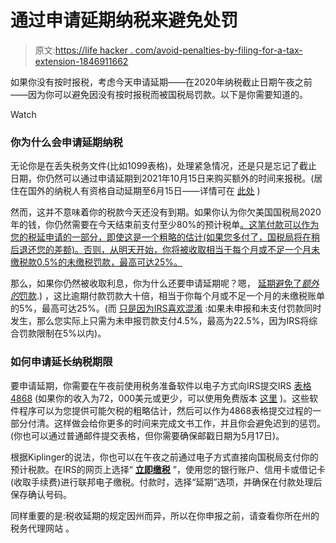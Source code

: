 # 通过申请延期纳税来避免处罚

> 原文:[https://life hacker . com/avoid-penalties-by-filing-for-a-tax-extension-1846911662](https://lifehacker.com/avoid-penalties-by-filing-for-a-tax-extension-1846911662)

如果你没有按时报税，考虑今天申请延期——在2020年纳税截止日期午夜之前——因为你可以避免因没有按时报税而被国税局罚款。以下是你需要知道的。

Watch

### **你为什么会申请延期纳税**

无论你是在丢失税务文件(比如1099表格)，处理紧急情况，还是只是忘记了截止日期，你仍然可以通过申请延期到2021年10月15日来购买额外的时间来报税。(居住在国外的纳税人有资格自动延期至6月15日——详情可在 [此处](https://www.kiplinger.com/taxes/tax-deadline/601054/tax-extension-how-to-get-extra-time-to-file-your-taxes#:~:text=File%20Form%204868%20or%20Pay,4868%20by%20mail%20or%20electronically.) )

然而，这并不意味着你的税款今天还没有到期。如果你认为你欠美国国税局2020年的钱，你仍然需要在今天结束前支付至少80%的预计税单[。这笔付款可以作为您的税延申请的一部分，即使这是一个粗略的估计(如果您多付了，国税局将在稍后退还您的差额)。否则，从明天开始，你将被收取相当于每个月或不足一个月未缴税款0.5%的未缴税罚款，最高可达25%。](https://www.efile.com/tax-penalties/) 

那么，如果你仍然被收取利息，你为什么还要申请延期呢？嗯， [延期避免了*额外的*罚款](https://www.taxdebthelp.com/tax-problems/unfiled-tax-returns/failure-to-file-penalty#:~:text=With%20an%20extension%2C%20you%20avoid,what%20you%20paid%20last%20year).) ，这比逾期付款罚款大十倍，相当于你每个月或不足一个月的未缴税账单的5%，最高可达25%。(而 [只是因为IRS喜欢混淆](https://www.irs.gov/irm/part8/irm_08-017-007) :如果未申报和未支付罚款同时发生，那么您实际上只需为未申报罚款支付4.5%，最高为22.5%，因为IRS将综合罚款限制在5%以内)。

### **如何申请延长纳税期限**

要申请延期，你需要在午夜前使用税务准备软件以电子方式向IRS提交IRS [表格4868](https://www.irs.gov/pub/irs-pdf/f4868.pdf) (如果你的收入为72，000美元或更少，可以使用免费版本 [这里](https://www.irs.gov/filing/free-file-do-your-federal-taxes-for-free) )。这些软件程序可以为您提供可能欠税的粗略估计，然后可以作为4868表格提交过程的一部分付清。这样做会给你更多的时间来完成文书工作，并且你会避免迟到的惩罚。(你也可以通过普通邮件提交表格，但你需要确保邮戳日期为5月17日)。

根据Kiplinger的说法，你也可以在午夜之前通过电子方式直接向国税局支付你的预计税款。在IRS的网页上选择“ [**立即缴税**](https://www.irs.gov/payments) ”，使用您的银行账户、信用卡或借记卡(收取手续费)进行联邦电子缴税。付款时，选择“延期”选项，并确保在付款处理后保存确认号码。

同样重要的是:税收延期的规定因州而异，所以在你申报之前，请查看你所在州的税务代理网站 。